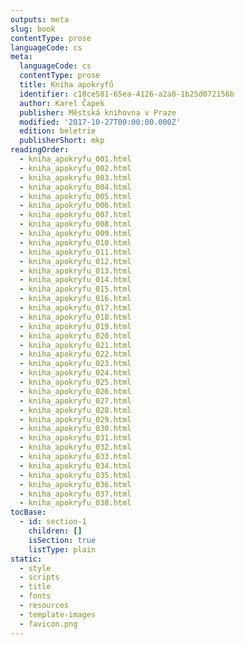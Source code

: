 ```yaml
---
outputs: meta
slug: book
contentType: prose
languageCode: cs
meta:
  languageCode: cs
  contentType: prose
  title: Kniha apokryfů
  identifier: c18ce581-65ea-4126-a2a8-1b25d072156b
  author: Karel Čapek
  publisher: Městská knihovna v Praze
  modified: '2017-10-27T00:00:00.000Z'
  edition: beletrie
  publisherShort: mkp
readingOrder:
  - kniha_apokryfu_001.html
  - kniha_apokryfu_002.html
  - kniha_apokryfu_003.html
  - kniha_apokryfu_004.html
  - kniha_apokryfu_005.html
  - kniha_apokryfu_006.html
  - kniha_apokryfu_007.html
  - kniha_apokryfu_008.html
  - kniha_apokryfu_009.html
  - kniha_apokryfu_010.html
  - kniha_apokryfu_011.html
  - kniha_apokryfu_012.html
  - kniha_apokryfu_013.html
  - kniha_apokryfu_014.html
  - kniha_apokryfu_015.html
  - kniha_apokryfu_016.html
  - kniha_apokryfu_017.html
  - kniha_apokryfu_018.html
  - kniha_apokryfu_019.html
  - kniha_apokryfu_020.html
  - kniha_apokryfu_021.html
  - kniha_apokryfu_022.html
  - kniha_apokryfu_023.html
  - kniha_apokryfu_024.html
  - kniha_apokryfu_025.html
  - kniha_apokryfu_026.html
  - kniha_apokryfu_027.html
  - kniha_apokryfu_028.html
  - kniha_apokryfu_029.html
  - kniha_apokryfu_030.html
  - kniha_apokryfu_031.html
  - kniha_apokryfu_032.html
  - kniha_apokryfu_033.html
  - kniha_apokryfu_034.html
  - kniha_apokryfu_035.html
  - kniha_apokryfu_036.html
  - kniha_apokryfu_037.html
  - kniha_apokryfu_038.html
tocBase:
  - id: section-1
    children: []
    isSection: true
    listType: plain
static:
  - style
  - scripts
  - title
  - fonts
  - resources
  - template-images
  - favicon.png
---
```

